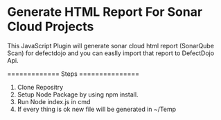 # Generate HTML Report For Sonar Cloud Projects


This JavaScript Plugin will generate sonar cloud html report (SonarQube Scan) for defectdojo and you can easlly import that report to DefectDojo Api.

=============  Steps  ===============
1) Clone Repositry 
2) Setup Node Package by using npm install.
3) Run Node index.js in cmd
4) If every thing is ok new file will be generated in ~/Temp
